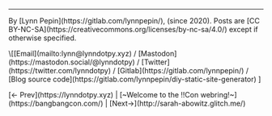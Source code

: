 ---

<p id="footer">By [Lynn Pepin](https://gitlab.com/lynnpepin/), (since 2020). Posts are [CC BY-NC-SA](https://creativecommons.org/licenses/by-nc-sa/4.0/) except if otherwise specified.</p>

<p id="footer">\[[Email](mailto:&#108;&#121;&#110;&#110;&#064;&#108;&#121;&#110;&#110;&#100;&#111;&#116;&#112;&#121;&#046;&#120;&#121;&#122;) / [Mastodon](https://mastodon.social/@lynndotpy) / [Twitter](https://twitter.com/lynndotpy) / [Gitlab](https://gitlab.com/lynnpepin/) / [Blog source code](https://gitlab.com/lynnpepin/diy-static-site-generator) ]</p>

<p id="footer">[← Prev](https://lynndotpy.xyz) | [~Welcome to the !!Con webring!~](https://bangbangcon.com/) | [Next→](http://sarah-abowitz.glitch.me/) </p> 
